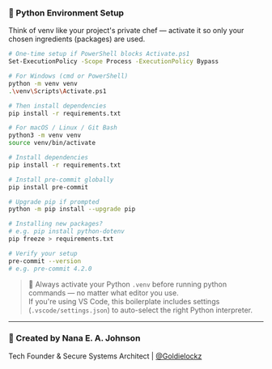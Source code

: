 ### 🧰 Python Environment Setup

Think of venv like your project's private chef — activate it so only your chosen ingredients (packages) are used.

```bash
# One-time setup if PowerShell blocks Activate.ps1
Set-ExecutionPolicy -Scope Process -ExecutionPolicy Bypass

# For Windows (cmd or PowerShell)
python -m venv venv
.\venv\Scripts\Activate.ps1

# Then install dependencies
pip install -r requirements.txt

# For macOS / Linux / Git Bash
python3 -m venv venv
source venv/bin/activate

# Install dependencies
pip install -r requirements.txt

# Install pre-commit globally
pip install pre-commit

# Upgrade pip if prompted
python -m pip install --upgrade pip

# Installing new packages?
# e.g. pip install python-dotenv
pip freeze > requirements.txt

# Verify your setup
pre-commit --version
# e.g. pre-commit 4.2.0
```

> 🔐 Always activate your Python `.venv` before running python commands — no matter what editor you use.  
> If you're using VS Code, this boilerplate includes settings (`.vscode/settings.json`) to auto-select the right Python interpreter.

---

### 👤 Created by Nana E. A. Johnson

Tech Founder & Secure Systems Architect | [@Goldielockz](https://www.instagram.com/goldielockz)
